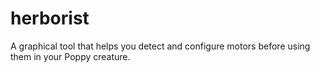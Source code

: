 # herborist
A graphical tool that helps you detect and configure motors before using them in your Poppy creature.
